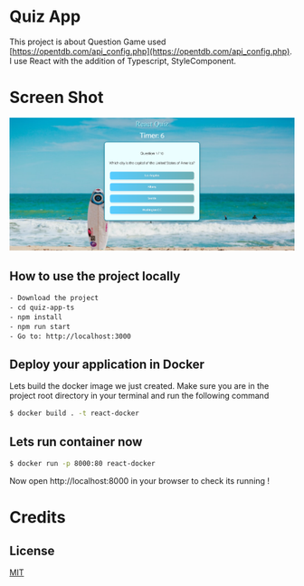 # Quiz App

This project is about Question Game used [https://opentdb.com/api_config.php](https://opentdb.com/api_config.php). I use React with the addition of Typescript, StyleComponent.

# Screen Shot
![Alt text](doc/screenshot.png?raw=true "ScreenShot")

## How to use the project locally

```bash
- Download the project
- cd quiz-app-ts
- npm install
- npm run start
- Go to: http://localhost:3000
```

## Deploy your application in Docker

Lets build the docker image we just created. Make sure you are in the project root directory in your terminal and run the following command

```bash
$ docker build . -t react-docker
```

## Lets run container now

```bash
$ docker run -p 8000:80 react-docker
```

Now open http://localhost:8000 in your browser to check its running !

# Credits

## License

[MIT](https://choosealicense.com/licenses/mit/)
